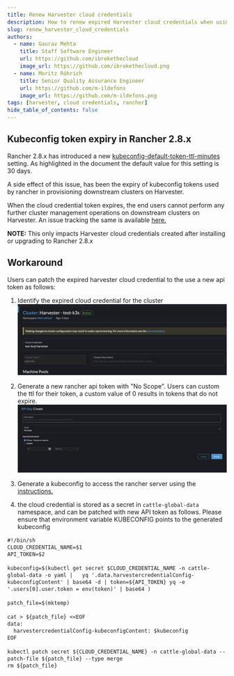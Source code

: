 ```yaml
---
title: Renew Harvester cloud credentials
description: How to renew expired Harvester cloud credentials when using Rancher 2.8.x.
slug: renew_harvester_cloud_credentials
authors:
  - name: Gaurav Mehta
    title: Staff Software Engineer
    url: https://github.com/ibrokethecloud
    image_url: https://github.com/ibrokethecloud.png
  - name: Moritz Röhrich 
    title: Senior Quality Assurance Engineer
    url: https://github.com/m-ildefons
    image_url: https://github.com/m-ildefons.png
tags: [harvester, cloud credentials, rancher]
hide_table_of_contents: false
---
```


## Kubeconfig token expiry in Rancher 2.8.x

Rancher 2.8.x has introduced a new [kubeconfig-default-token-ttl-minutes](https://ranchermanager.docs.rancher.com/api/api-tokens#kubeconfig-default-token-ttl-minutes) setting. As highlighted in the document the default value for this setting is 30 days.

A side effect of this issue, has been the expiry of kubeconfig tokens used by rancher in provisioning downstream clusters on Harvester.

When the cloud credential token expires, the end users cannot perform any further cluster management operations on downstream clusters on Harvester. An issue tracking the same is available [here.](https://github.com/rancher/rancher/issues/44912)

**NOTE:** This only impacts Harvester cloud credentials created after installing or upgrading to Rancher 2.8.x

## Workaround

Users can patch the expired harvester cloud credential to the use a new api token as follows:

1. Identify the expired cloud credential for the cluster
![identify-credentials](./imgs/identify-cloud-credential.png)

2. Generate a new rancher api token with "No Scope". Users can custom the ttl for their token, a custom value of 0 results in tokens that do not expire.
![api-token](./imgs/api-token.png)

3. Generate a kubeconfig to access the rancher server using the [instructions.](https://ranchermanager.docs.rancher.com/api/quickstart)

4. the cloud credential is stored as a secret in `cattle-global-data` namespace, and can be patched with new API token as follows. Please ensure that environment variable KUBECONFIG points to the generated kubeconfig

```shell
#!/bin/sh
CLOUD_CREDENTIAL_NAME=$1
API_TOKEN=$2

kubeconfig=$(kubectl get secret $CLOUD_CREDENTIAL_NAME -n cattle-global-data -o yaml |   yq '.data.harvestercredentialConfig-kubeconfigContent' | base64 -d | token=${API_TOKEN} yq -e '.users[0].user.token = env(token)' | base64 )

patch_file=$(mktemp)

cat > ${patch_file} <<EOF
data:
  harvestercredentialConfig-kubeconfigContent: $kubeconfig
EOF

kubectl patch secret ${CLOUD_CREDENTIAL_NAME} -n cattle-global-data --patch-file ${patch_file} --type merge
rm ${patch_file}
```
